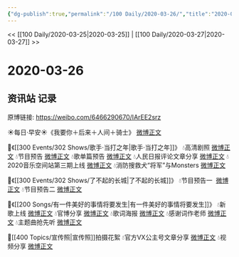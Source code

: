 ```yaml
---
{"dg-publish":true,"permalink":"/100 Daily/2020-03-26/","title":"2020-03-26","created":"2023-04-03T15:17:24.899+08:00","updated":"2023-04-03T15:18:39.236+08:00"}
---
```



<< [[100 Daily/2020-03-25\|2020-03-25]] | [[100 Daily/2020-03-27\|2020-03-27]] >>

# 2020-03-26

## 资讯站 记录

原博链接: https://weibo.com/6466290670/IArEE2srz

☀每日·早安☀《我要你＋后来＋人间＋骑士》 [微博正文](https://m.weibo.cn/6466290670/4486637490545345)

💫《[[300 Events/302 Shows/歌手·当打之年\|歌手·当打之年]]》
💧高清剧照 [微博正文](https://m.weibo.cn/6466290670/4486767887735454)
💧节目预告 [微博正文](https://m.weibo.cn/6466290670/4486835273629748)
💧歌单篇预告 [微博正文](https://m.weibo.cn/6466290670/4486843338777419)
💧人民日报评论文章分享 [微博正文](https://m.weibo.cn/6466290670/4486707086735132)
💧2020音乐空间站第三期上线 [微博正文](https://m.weibo.cn/6466290670/4486703064760314)
💧消防搜救犬“将军”与Monsters [微博正文](https://m.weibo.cn/6466290670/4486735679045119)

💫《[[300 Events/302 Shows/了不起的长城\|了不起的长城]]》
💧节目预告一  [微博正文](https://m.weibo.cn/6466290670/4486700820697368)
💧节目预告二 [微博正文](https://m.weibo.cn/6466290670/4486758295006305)

💫《[[200 Songs/有一件美好的事情将要发生\|有一件美好的事情将要发生]]》
💧新歌上线 [微博正文](https://m.weibo.cn/6466290670/4486879854251328)
💧官博分享 [微博正文](https://m.weibo.cn/6466290670/4486879791541156)
💧歌词海报 [微博正文](https://m.weibo.cn/6466290670/4486730234906436)
💧感谢词作老师 [微博正文](https://m.weibo.cn/6466290670/4486786292495535)
💧主题曲抢先听 [微博正文](https://m.weibo.cn/6466290670/4486788577685117)

💫[[400 Topics/宣传照\|宣传照]]拍摄花絮
💧官方VX公主号文章分享 [微博正文](https://m.weibo.cn/6466290670/4486757335111429)
💧视频分享 [微博正文](https://m.weibo.cn/6466290670/4486784094352559)
